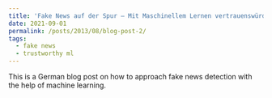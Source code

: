 ```yaml
---
title: 'Fake News auf der Spur – Mit Maschinellem Lernen vertrauenswürdige Informationen bereitstellen'
date: 2021-09-01
permalink: /posts/2013/08/blog-post-2/
tags:
  - fake news
  - trustworthy ml
---
```


This is a German blog post on how to approach fake news detection with the help of machine learning. 

